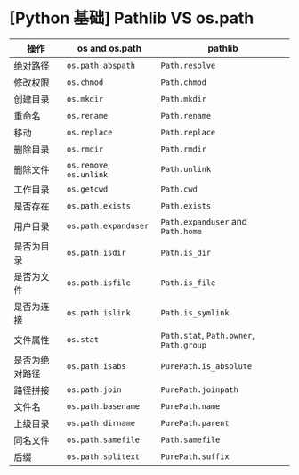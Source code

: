 # [Python 基础] Pathlib VS os.path

| 操作      | os and os.path           | pathlib                                 |
| ------- | ------------------------ | --------------------------------------- |
| 绝对路径    | `os.path.abspath`        | `Path.resolve`                          |
| 修改权限    | `os.chmod`               | `Path.chmod`                            |
| 创建目录    | `os.mkdir`               | `Path.mkdir`                            |
| 重命名     | `os.rename`              | `Path.rename`                           |
| 移动      | `os.replace`             | `Path.replace`                          |
| 删除目录    | `os.rmdir`               | `Path.rmdir`                            |
| 删除文件    | `os.remove`, `os.unlink` | `Path.unlink`                           |
| 工作目录    | `os.getcwd`              | `Path.cwd`                              |
| 是否存在    | `os.path.exists`         | `Path.exists`                           |
| 用户目录    | `os.path.expanduser`     | `Path.expanduser` and `Path.home`       |
| 是否为目录   | `os.path.isdir`          | `Path.is_dir`                           |
| 是否为文件   | `os.path.isfile`         | `Path.is_file`                          |
| 是否为连接   | `os.path.islink`         | `Path.is_symlink`                       |
| 文件属性    | `os.stat`                | `Path.stat`, `Path.owner`, `Path.group` |
| 是否为绝对路径 | `os.path.isabs`          | `PurePath.is_absolute`                  |
| 路径拼接    | `os.path.join`           | `PurePath.joinpath`                     |
| 文件名     | `os.path.basename`       | `PurePath.name`                         |
| 上级目录    | `os.path.dirname`        | `PurePath.parent`                       |
| 同名文件    | `os.path.samefile`       | `Path.samefile`                         |
| 后缀      | `os.path.splitext`       | `PurePath.suffix`                       |

